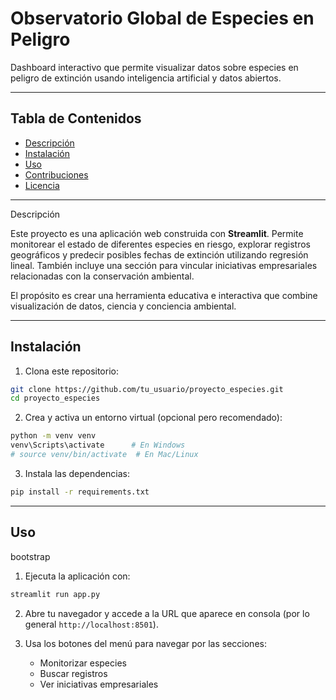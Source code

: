 # Observatorio Global de Especies en Peligro

Dashboard interactivo que permite visualizar datos sobre especies en peligro de extinción usando inteligencia artificial y datos abiertos.

---

## Tabla de Contenidos

- [Descripción](#descripción)  
- [Instalación](#instalación)  
- [Uso](#uso)  
- [Contribuciones](#contribuciones)  
- [Licencia](#licencia)

---

Descripción

Este proyecto es una aplicación web construida con **Streamlit**. Permite monitorear el estado de diferentes especies en riesgo, explorar registros geográficos y predecir posibles fechas de extinción utilizando regresión lineal. También incluye una sección para vincular iniciativas empresariales relacionadas con la conservación ambiental.

El propósito es crear una herramienta educativa e interactiva que combine visualización de datos, ciencia y conciencia ambiental.

---

## Instalación

1. Clona este repositorio:

```bash
git clone https://github.com/tu_usuario/proyecto_especies.git
cd proyecto_especies
```

2. Crea y activa un entorno virtual (opcional pero recomendado):

```bash
python -m venv venv
venv\Scripts\activate      # En Windows
# source venv/bin/activate  # En Mac/Linux
```

3. Instala las dependencias:

```bash
pip install -r requirements.txt
```

---


## Uso
bootstrap

1. Ejecuta la aplicación con:

```bash
streamlit run app.py
```

2. Abre tu navegador y accede a la URL que aparece en consola (por lo general `http://localhost:8501`).

3. Usa los botones del menú para navegar por las secciones:
   - Monitorizar especies
   - Buscar registros
   - Ver iniciativas empresariales

